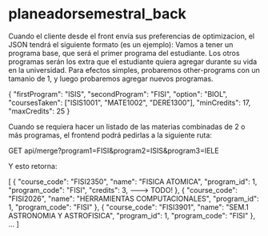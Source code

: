 # planeadorsemestral_back

Cuando el cliente desde el front envía sus preferencias de optimizacion, el JSON tendrá el siguiente formato (es un ejemplo):
Vamos a tener un programa base, que será el primer programa del estudiante. Los otros programas serán los extra que el estudiante quiera agregar durante su vida en la universidad.
Para efectos simples, probaremos other-programs con un tamanio de 1, y luego probaremos agregar nuevos programas.

{
  "firstProgram": "ISIS",
  "secondProgram": "FISI",
  "option": "BIOL",
  "coursesTaken": ["ISIS1001", "MATE1002", "DERE1300"],
  "minCredits": 17,
  "maxCredits": 25
}


Cuando se requiera hacer un listado de las materias combinadas de 2 o más programas, el frontend podrá pedirlas a la siguiente ruta:

GET api/merge?program1=FISI&program2=ISIS&program3=IELE

Y esto retorna:

[
  {
    "course_code": "FISI2350",
    "name": "FISICA ATOMICA",
    "program_id": 1,
    "program_code": "FISI",
    "credits": 3, ---> TODO!
  },
  {
    "course_code": "FISI2026",
    "name": "HERRAMIENTAS COMPUTACIONALES",
    "program_id": 1,
    "program_code": "FISI"
  },
  {
    "course_code": "FISI3901",
    "name": "SEM.1 ASTRONOMIA Y ASTROFISICA",
    "program_id": 1,
    "program_code": "FISI"
  },
  ...
]

